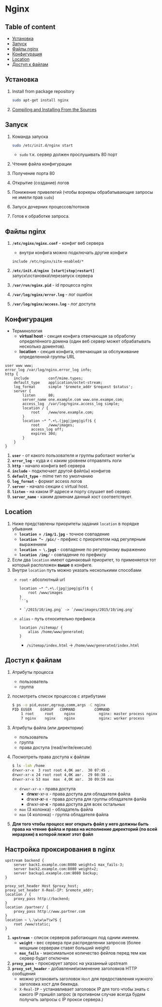 # Nginx

## Table of content
- [Установка](#установка)
- [Запуск](#запуск)
- [Файлы nginx](#Файлы-nginx)
- [Конфигурация](#Конфигурация)
- [Location](#location)
- [Доступ к файлам](#Доступ-к-файлам)

## Установка

1. Install from package repository

    ```bash
    sudo apt-get install nginx
    ```

1. [Compiling and Installing From the Sources](https://www.nginx.com/resources/admin-guide/installing-nginx-open-source/)

## Запуск
1. Команда запуска
    ```bash
    sudo /etc/init.d/nginx start
    ```
    * `sudo` т.к. сервер должен прослушивать 80 порт

1. Чтение файла конфигурации
1. Получение порта 80
1. Открытие (создание) логов
1. Понижение привелегий (чтобы воркеры обрабатывающие запросы не имели прав `sudo`)
1. Запуск дочерних процессов/потоков
1. Готов к обработке запроса.

## Файлы nginx
1. **`/etc/nginx/nginx.conf`** - конфиг веб сервера

    * внутри конфига можно подключать другие конфиги

    ```
    include /etc/nginx/site-enabled/*
    ```
1. **`/etc/init.d/nginx [start|stop|restart]`** запуск\остановка\перезапуск сервера
1. **`/var/run/nginx.pid`** - id процесса nginx
1. **`/var/log/nginx/error.log`** - лог ошибок
1. **`/var/log/nginx/access.log`** - лог доступа

## Конфигурация
* Терминология
    * **virtual host** - секция конфига отвечающая за обработку определённого домена (один веб сервер может обрабатывать несколько доментов).
    * **location** - секция конфига, отвечающая за обслуживание определенной группы URL
```
user www www;
error_log /var/log/nginx.error_log info;
http {
    include         conf/mime.types;
    default_type    application/octet-stream;
    log_format      simple '$remote_addr $request $status';
    server {
        listen      80;
        server_name one.example.com www.one.exampe.com;
        access_log  /var/log/nginx.access_log simple;
        location / {
            root    /www/one.example.com;
        }
        location ~* ^.+\.(jpg|jpeg|gif)$ {
            root    /www/images;
            access_log off;
            expires 30d;
        }
    }
}
```
1. **`user`** - от какого пользователя и группы работают worker'ы
1. **`error_log`** - куда и с каким уровнем отправлять логи
1. **`http`** - начало конфига веб сервера
1. **`include`** - подключает другой файл(ы) конфигов
1. **`default_type`** - mime тип по умолчанию
1. **`log_format`** - формат access логов
1. **`server`** - начало секции с virtual host.
1. **`listen`** - на каком IP адресе и порту слушает веб сервер.
1. **`server_name`** - каким доменам данный хост соответствует.

## Location
1. Ниже представлены приоритеты задания `location` в порядке убывания
    * **`location = /img/1.jpg`** - точное совпадение
    * **`location ^~ /pic/`** - префикс с приоритетом над регулярным выражением
    * **`location ~ \.jpg$`** - совпадение по регулярному выражению
    * **`location /img/`** - совпадение по префиксу
1. Если два `location` имеют одинаковый приоритет, то применяется тот который расположен **выше** в конфиге.
1. Внутри `location` путь можно указать несколькими способами
    * `root` - абсолютный url
        ```
        location ~* ^.+\.(jpg|jpeg|gif)$ {
            root /www/images
        }
        ```s

        * `/2015/10/img.png` -> `/www/images/2015/10/img.png`

    * `alias` - путь относительно префикса
        ```
        location /sitemap/ {
            alias /home/www/generated;
        }
        ```

        * `/sitemap/index.html` -> `/home/www/generated/index.html`

## Доступ к файлам
1. Атрибуты процесса
    * пользователь
    * группа
1. посмотреть список процессов с атрибутами
    ```bash
    $ ps -o pid,euser,egroup,comm,args -C nginx
    PID EUSER    EGROUP   COMMAND         COMMAND
        1 root     root     nginx           nginx: master process nginx -g daemon off;
        7 nginx    nginx    nginx           nginx: worker process
    ```
1. Атрибуты файла (или директории)
    * пользователь
    * группа
    * права доступа (read/write/execute)
1. Посмотреть права доступа к файлам
    ```bash
    $ ls -lah /home
    drwxr-xr-x  3 root root 4,0K авг.  30 07:45 .
    drwxr-xr-x 24 root root 4,0K авг.  29 08:38 ..
    drwxr-xr-x 53 max  max  4,0K авг.  30 09:59 max
    ```

    * `drwxr-xr-x` - права доступа
        * d**rwx**r-xr-x - права доступа для обладателя файла
        * drwx**r-x**r-x - права доступа для группы обладателя фалйа
        * drwxr-x**r-x** - права доступа для всех остальных
    * `max` (3 колонка) - обладатель файла
    * `max` (4 колонка) - группа обладателя файла
1. **Для того чтобы процесс мог открыть файл у него должны быть права на чтение файла и права на исполнение директорий (по всей иерархии) в которой лежит этот файл**

## Настройка проксирования в nginx
```
upstream backend {
    server back1.example.com:8080 weight=1 max_fails-3;
    server back2.example.com:8080 weight=2;
    server backup1.example.com:8080 backup;
}

proxy_set_header Host $proxy_host;
proxy_set_header X-Real-IP: $remote_addr;
location / {
    proxy_pass http://backend;
}
location /partner/ {
    proxy_pass http://www.partner.com
}
location ~ \.\w\w\w?\w?$ {
    root /www/static;
}
```
1. **`upstream`** - список серверов работающих под одним именем.
    * **`weight`** - вес сервера при распределении запросов (более мощным серверам ставят больший weight)
    * **`max_fails`** - максимальное количество фейлов перед тем как сервер будет отключен
1. **`proxy_pass`** - проксирует запрос на указанный upstream
1. **`proxy_set_header`** - добавление\изменение заголовков HTTP сообщения
    * можно установить заголовок `Host` для предоставления нужного заголовка хост для бекенда.
    * `X-Real-IP` - устанавливает заголовок IP для того чтобы знать с какого IP пришёл запрос (в противном случае всегда будем получать запросы с IP прокси сервера.)
